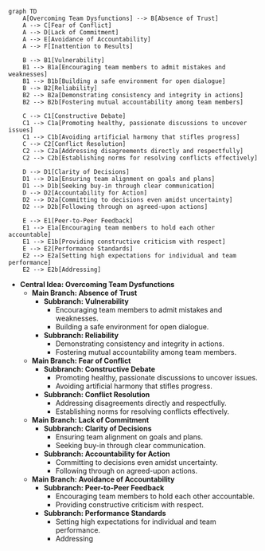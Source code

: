 ```mermaid
graph TD
    A[Overcoming Team Dysfunctions] --> B[Absence of Trust]
    A --> C[Fear of Conflict]
    A --> D[Lack of Commitment]
    A --> E[Avoidance of Accountability]
    A --> F[Inattention to Results]

    B --> B1[Vulnerability]
    B1 --> B1a[Encouraging team members to admit mistakes and weaknesses]
    B1 --> B1b[Building a safe environment for open dialogue]
    B --> B2[Reliability]
    B2 --> B2a[Demonstrating consistency and integrity in actions]
    B2 --> B2b[Fostering mutual accountability among team members]

    C --> C1[Constructive Debate]
    C1 --> C1a[Promoting healthy, passionate discussions to uncover issues]
    C1 --> C1b[Avoiding artificial harmony that stifles progress]
    C --> C2[Conflict Resolution]
    C2 --> C2a[Addressing disagreements directly and respectfully]
    C2 --> C2b[Establishing norms for resolving conflicts effectively]

    D --> D1[Clarity of Decisions]
    D1 --> D1a[Ensuring team alignment on goals and plans]
    D1 --> D1b[Seeking buy-in through clear communication]
    D --> D2[Accountability for Action]
    D2 --> D2a[Committing to decisions even amidst uncertainty]
    D2 --> D2b[Following through on agreed-upon actions]

    E --> E1[Peer-to-Peer Feedback]
    E1 --> E1a[Encouraging team members to hold each other accountable]
    E1 --> E1b[Providing constructive criticism with respect]
    E --> E2[Performance Standards]
    E2 --> E2a[Setting high expectations for individual and team performance]
    E2 --> E2b[Addressing]
```
- **Central Idea: Overcoming Team Dysfunctions**
  - **Main Branch: Absence of Trust**
    - **Subbranch: Vulnerability**
      - Encouraging team members to admit mistakes and weaknesses.
      - Building a safe environment for open dialogue.
    - **Subbranch: Reliability**
      - Demonstrating consistency and integrity in actions.
      - Fostering mutual accountability among team members.
  - **Main Branch: Fear of Conflict**
    - **Subbranch: Constructive Debate**
      - Promoting healthy, passionate discussions to uncover issues.
      - Avoiding artificial harmony that stifles progress.
    - **Subbranch: Conflict Resolution**
      - Addressing disagreements directly and respectfully.
      - Establishing norms for resolving conflicts effectively.
  - **Main Branch: Lack of Commitment**
    - **Subbranch: Clarity of Decisions**
      - Ensuring team alignment on goals and plans.
      - Seeking buy-in through clear communication.
    - **Subbranch: Accountability for Action**
      - Committing to decisions even amidst uncertainty.
      - Following through on agreed-upon actions.
  - **Main Branch: Avoidance of Accountability**
    - **Subbranch: Peer-to-Peer Feedback**
      - Encouraging team members to hold each other accountable.
      - Providing constructive criticism with respect.
    - **Subbranch: Performance Standards**
      - Setting high expectations for individual and team performance.
      - Addressing
